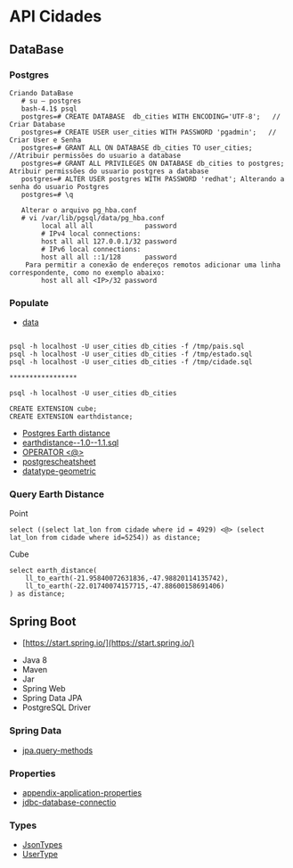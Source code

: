 # API Cidades

## DataBase

### Postgres

```shell script
Criando DataBase
   # su – postgres
   bash-4.1$ psql
   postgres=# CREATE DATABASE  db_cities WITH ENCODING='UTF-8';   // Criar Database
   postgres=# CREATE USER user_cities WITH PASSWORD 'pgadmin';   // Criar User e Senha
   postgres=# GRANT ALL ON DATABASE db_cities TO user_cities; //Atribuir permissões do usuario a database
   postgres=# GRANT ALL PRIVILEGES ON DATABASE db_cities to postgres;  Atribuir permissões do usuario postgres a database
   postgres=# ALTER USER postgres WITH PASSWORD 'redhat'; Alterando a senha do usuario Postgres 
   postgres=# \q
   
   Alterar o arquivo pg_hba.conf
   # vi /var/lib/pgsql/data/pg_hba.conf
		local all all             password
		# IPv4 local connections:
		host all all 127.0.0.1/32 password
		# IPv6 local connections:
		host all all ::1/128      password
    Para permitir a conexão de endereços remotos adicionar uma linha correspondente, como no exemplo abaixo:
		host all all <IP>/32 password

```

### Populate

* [data](https://github.com/chinnonsantos/sql-paises-estados-cidades/tree/master/PostgreSQL)

```shell script

psql -h localhost -U user_cities db_cities -f /tmp/pais.sql
psql -h localhost -U user_cities db_cities -f /tmp/estado.sql
psql -h localhost -U user_cities db_cities -f /tmp/cidade.sql

*****************

psql -h localhost -U user_cities db_cities

CREATE EXTENSION cube; 
CREATE EXTENSION earthdistance;
```

* [Postgres Earth distance](https://www.postgresql.org/docs/current/earthdistance.html)
* [earthdistance--1.0--1.1.sql](https://github.com/postgres/postgres/blob/master/contrib/earthdistance/earthdistance--1.0--1.1.sql)
* [OPERATOR <@>](https://github.com/postgres/postgres/blob/master/contrib/earthdistance/earthdistance--1.1.sql)
* [postgrescheatsheet](https://postgrescheatsheet.com/#/tables)
* [datatype-geometric](https://www.postgresql.org/docs/current/datatype-geometric.html)




### Query Earth Distance

Point
```roomsql
select ((select lat_lon from cidade where id = 4929) <@> (select lat_lon from cidade where id=5254)) as distance;
```

Cube
```roomsql
select earth_distance(
    ll_to_earth(-21.95840072631836,-47.98820114135742), 
    ll_to_earth(-22.01740074157715,-47.88600158691406)
) as distance;
```

## Spring Boot

* [https://start.spring.io/](https://start.spring.io/)

+ Java 8
+ Maven
+ Jar
+ Spring Web
+ Spring Data JPA
+ PostgreSQL Driver

### Spring Data

* [jpa.query-methods](https://docs.spring.io/spring-data/jpa/docs/current/reference/html/#jpa.query-methods)

### Properties

* [appendix-application-properties](https://docs.spring.io/spring-boot/docs/current/reference/html/appendix-application-properties.html)
* [jdbc-database-connectio](https://www.codejava.net/java-se/jdbc/jdbc-database-connection-url-for-common-databases)

### Types

* [JsonTypes](https://github.com/vladmihalcea/hibernate-types)
* [UserType](https://docs.jboss.org/hibernate/orm/3.5/api/org/hibernate/usertype/UserType.html)

